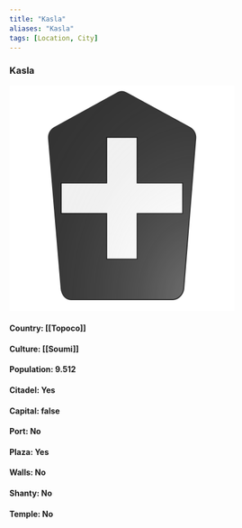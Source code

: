 ```yaml
---
title: "Kasla"
aliases: "Kasla"
tags: [Location, City]
---
```

### Kasla
![](attachment/bba46ff0efaf05e7e4bddf4c758610d8.svg)

#### Country: [[Topoco]]

#### Culture: [[Soumi]]

#### Population: 9.512

#### Citadel: Yes

#### Capital: false

#### Port: No

#### Plaza: Yes

#### Walls: No

#### Shanty: No

#### Temple: No

